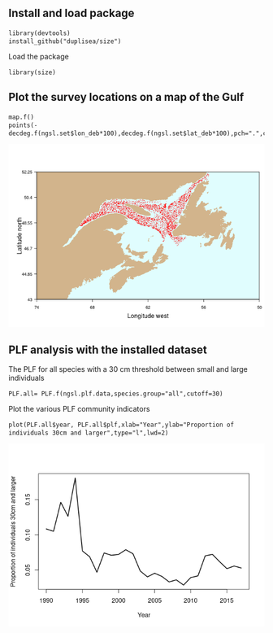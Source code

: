 Install and load package
------------------------

    library(devtools)
    install_github("duplisea/size")

Load the package

    library(size)

Plot the survey locations on a map of the Gulf
----------------------------------------------

    map.f()
    points(-decdeg.f(ngsl.set$lon_deb*100),decdeg.f(ngsl.set$lat_deb*100),pch=".",col="red")

![](README_files/figure-markdown_strict/mapsurvey-1.png)

PLF analysis with the installed dataset
---------------------------------------

The PLF for all species with a 30 cm threshold between small and large
individuals

    PLF.all= PLF.f(ngsl.plf.data,species.group="all",cutoff=30)

Plot the various PLF community indicators

    plot(PLF.all$year, PLF.all$plf,xlab="Year",ylab="Proportion of individuals 30cm and larger",type="l",lwd=2)

![](README_files/figure-markdown_strict/PLFplots-1.png)

